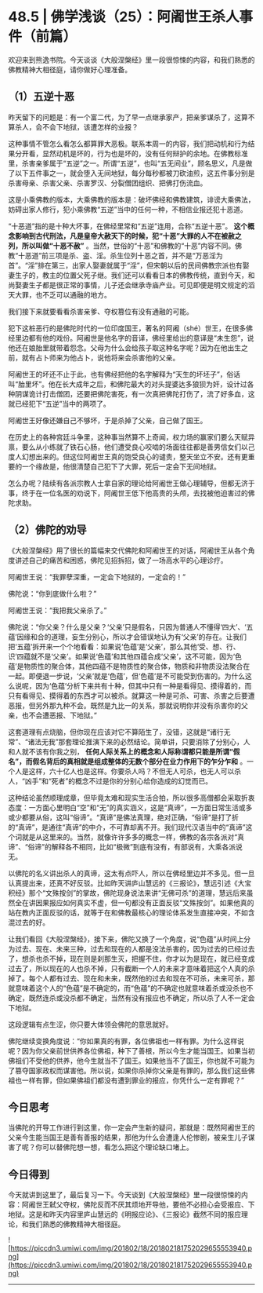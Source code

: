# 48.5 | 佛学浅谈（25）：阿阇世王杀人事件（前篇）

欢迎来到熊逸书院。今天谈谈《大般涅槃经》里一段很惊悚的内容，和我们熟悉的佛教精神大相径庭，请你做好心理准备。

## （1）五逆十恶

昨天留下的问题是：有一个富二代，为了早一点继承家产，把亲爹谋杀了，这算不算杀人，会不会下地狱，该遭怎样的业报？

这种事情不管怎么看怎么都算罪大恶极。联系本周一的内容，我们把动机和行为结果分开看，显然动机是坏的，行为也是坏的，没有任何辩护的余地。在佛教标准里，杀害亲爹属于“五逆”之一。所谓“五逆”，也叫“五无间业”，顾名思义，凡是做了以下五件事之一，就会堕入无间地狱，每分每秒都被刀砍油煎，这五件事分别是杀害母亲、杀害父亲、杀害罗汉、分裂僧团组织、把佛打伤流血。

这是小乘佛教的版本，大乘佛教的版本是：破坏佛经和佛教建筑，诽谤大乘佛法，妨碍出家人修行，犯小乘佛教“五逆”当中的任何一种，不相信业报还犯十恶道。

“十恶道”指的是十种大坏事，在佛经里常和“五逆”连用，合称“五逆十恶”。 **这个概念影响到古代刑法，凡是皇帝大赦天下的时候，犯“十恶”大罪的人不在被赦之列，所以叫做“十恶不赦”** 。当然，世俗的“十恶”和佛教的“十恶”内容不同。佛教“十恶道”前三项是杀、盗、淫。杀生位列十恶之首，并不是“万恶淫为首”。“淫”排在第三，出家人娶妻就属于“淫”，但宋朝以后的民间佛教宗派也有娶妻生子的，教主的位置父死子继。我们还可以看看日本的佛教传统，直到今天，和尚娶妻生子都是很正常的事情，儿子还会继承寺庙产业。可见即便是明文规定的滔天大罪，也不乏可以通融的地方。

我们接下来就要看看杀害亲爹、夺权篡位有没有通融的可能。

犯下这桩恶行的是佛陀时代的一位印度国王，著名的阿阇（shé）世王，在很多佛经里边都有他的戏份。阿阇世是他名字的音译，佛经里给出的意译是“未生怨”，说他还在娘胎里就带着怨念。父母为什么会给孩子取这种名字呢？因为在他出生之前，就有占卜师来为他占卜，说他将来会杀害他的父亲。

阿阇世王的坏还不止于此，也有佛经把他的名字解释为“天生的坏坯子”，俗话叫“胎里坏”。他在长大成年之后，和佛陀最大的对头提婆达多狼狈为奸，设计过各种阴谋诡计打击僧团，还要把佛陀害死，有一次真把佛陀打伤了，流了好多血，这就已经犯下“五逆”当中的两项了。

阿阇世王好像还嫌自己不够坏，于是杀掉了父亲，自己做了国王。

在历史上的各种宫廷斗争里，这种事当然算不上奇闻，权力场的赢家们要么天赋异禀，要么从小练就了铁石心肠，他们遭受良心咬啮的场面往往都是善男信女们以己度人幻想出来的。但这位阿阇世王真的饱受良心的谴责，整天坐立不安。还有更重要的一个缘故是，他很清楚自己犯下了大罪，死后一定会下无间地狱。

怎么办呢？陆续有各派宗教人士拿自家的理论给阿阇世王做心理辅导，但都无济于事，终于在一位名医的劝说下，阿阇世王低下他高贵的头颅，去找被他迫害过的佛陀求助。

## （2）佛陀的劝导

《大般涅槃经》用了很长的篇幅来交代佛陀和阿阇世王的对话，阿阇世王从各个角度讲述自己的痛苦和困惑，佛陀见招拆招，做了一场高水平的心理诊疗。

阿阇世王说：“我罪孽深重，一定会下地狱的，一定会的！”

佛陀说：“你到底做什么啦？”

阿阇世王说：“我把我父亲杀了。”

佛陀说：“你父亲？什么是父亲？‘父亲’只是假名，只因为普通人不懂得‘四大’、‘五蕴’因缘和合的道理，妄生分别心，所以才会错误地认为有‘父亲’的存在。让我们把‘五蕴’拆开来一个个地看看：如果说‘色蕴’是‘父亲’，那么其他‘受、想、行、识’四蕴就不是‘父亲’。如果说‘色蕴’和其他四蕴合成‘父亲’，这不可能，因为‘色蕴’是物质性的聚合体，其他四蕴不是物质性的聚合体，物质和非物质没法聚合在一起。即便退一步说，‘父亲’就是‘色蕴’，但‘色蕴’是不可能受到伤害的。为什么这么说呢，因为‘色蕴’分析下来共有十种，但其中只有一种是看得见、摸得着的，而只有看得见、摸得着的东西才可以被杀。就算这一种是可杀、可害、杀害之后要遭恶报，但另外那九种不会。既然是九比一的关系，那就说明你并没有杀害你的父亲，也不会遭恶报、下地狱。”

这套道理有点烧脑，但你现在应该对它不算陌生了，没错，这就是“诸行无常”、“诸法无我”那套理论推演下来的必然结论。简单讲，只要消除了分别心，人和人就不该有你我之别， **任何人际关系上的概念和人际称谓都只能是所谓“假名”，而假名背后的真相就是组成整体的无数个部分在业力作用下的乍分乍和** 。一个人是这样，六十亿人也是这样。你要杀人吗？不但无人可杀，也无人可以杀人，“凶手”和“死者”的概念不过是你的分别心给你造成的幻觉而已。

这种结论虽然顺理成章，但毕竟太难和现实生活合拍，所以很多高僧都会采取折衷态度：一方面心里明白“空”和“无”的真实涵义，这是“真谛”，一方面日常生活或多或少都要从俗，这叫“俗谛”。“真谛”是佛法真理，绝对正确，“俗谛”是打了折的“真谛”，是通往“真谛”的中介，不可靠却离不开。我们现代汉语当中的“真谛”这个词就是从这里来的。当然，就像许许多多的概念一样，佛教的各宗各派对“真谛”、“俗谛”的解释各不相同，比如“极微”到底有没有，有部说有，大乘各派说无。

以佛陀的名义讲出杀人的真谛，这太有点吓人，所以在佛经里边并不多见。但一旦认真提出来，还真不好反驳。比如昨天讲庐山慧远的《三报论》，慧远引述《大宝积经》那个“文殊按剑”的掌故，佛陀现身说法来讲“无佛可杀”的道理，慧远后来虽然全在讲因果报应如何真实不虚，但一句都没有正面反驳“文殊按剑”。如果他真的站在教内正面反驳的话，就等于在和佛教最核心的理论体系发生直接冲突，不如含混过去的好。

让我们看回《大般涅槃经》，接下来，佛陀又换了一个角度，说“色蕴”从时间上分为过去、现在、未来三种，过去和现在的人都是没法杀害的，因为过去的已经过去了，想杀也杀不掉，现在则是刹那生灭，把握不住，你才以为是现在，就已经变成过去了，所以现在的人也杀不掉，只有截断一个人的未来才意味着把这个人真的杀掉了。每个人都有过去、现在和未来，既然他的过去和现在不可杀，未来可杀，那就意味着这个人的“色蕴”是不确定的，而“色蕴”的不确定也就意味着杀或没杀也不确定，既然连杀或没杀都不确定，当然有没有报应也不确定，所以杀了人不一定会下地狱。

这段逻辑有点生涩，你只要大体领会佛陀的意思就好。

佛陀继续变换角度说：“你如果真的有罪，各位佛祖也一样有罪。为什么这样说呢？因为你父亲前世供养各位佛祖，种下了善根，所以今生才能当国王。如果当初佛祖们不受他的供养，他今生就当不了国王。如果他当不了国王，你也就不可能为了篡夺国家政权而谋害他。所以说，如果你杀掉你父亲是有罪的，那么我们这些佛祖也一样有罪，但如果佛祖们都没有遭到罪业的报应，你凭什么一定有罪呢？”

## 今日思考

当佛陀的开导工作进行到这里，你一定会产生新的疑问，那就是：既然阿阇世王的父亲今生能当国王是善有善报的结果，那他为什么会遭逢人伦惨剧，被亲生儿子谋害了呢？你可以替佛陀想一想，看怎么把这个理论缺口堵上。

## 今日得到

今天就讲到这里了，最后复习一下。今天谈到《大般涅槃经》里一段很惊悚的内容：阿阇世王弑父夺权，佛陀反而不厌其烦地开导他，要他不必担心会受报应、下地狱。这是和昨天内容里庐山慧远的《明报应论》、《三报论》截然不同的报应理论，和我们熟悉的佛教精神大相径庭。

![https://piccdn3.umiwi.com/img/201802/18/201802181752029655553940.png](https://piccdn3.umiwi.com/img/201802/18/201802181752029655553940.png)

---
